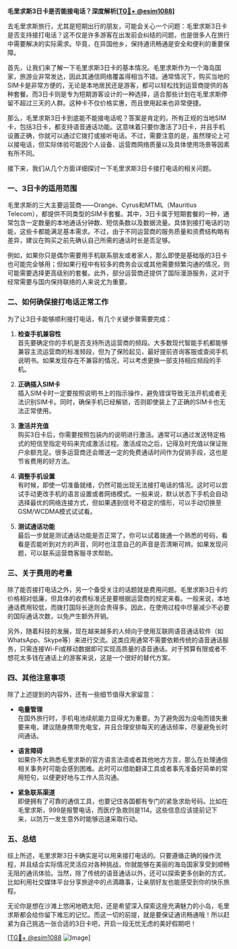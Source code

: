 **毛里求斯3日卡是否能接电话？深度解析[[TG💪+ @esim1088](https://t.me/s/esim1088)]**

去毛里求斯旅行，尤其是短期出行的朋友，可能会关心一个问题：毛里求斯3日卡是否支持接打电话？这不仅是许多游客在出发前会纠结的问题，也是很多人在旅行中需要解决的实际需求。毕竟，在异国他乡，保持通讯畅通是安全和便利的重要保障。

首先，让我们来了解一下毛里求斯3日卡的基本情况。毛里求斯作为一个海岛国家，旅游业非常发达，因此其通信网络覆盖得相当不错。通常情况下，购买当地的SIM卡是非常方便的，无论是本地居民还是游客，都可以轻松找到运营商提供的各种套餐。而3日卡则是专为短期游客设计的一种选择，适合那些计划在毛里求斯停留不超过三天的人群。这种卡不仅价格实惠，而且使用起来也非常便捷。

那么，毛里求斯3日卡到底能不能接电话呢？答案是肯定的。所有正规的当地SIM卡，包括3日卡，都支持语音通话功能。这意味着只要你激活了3日卡，并且手机设置正确，你就可以通过它拨打或接听电话。不过，需要注意的是，虽然理论上可以接电话，但实际体验可能因个人设备、运营商网络质量以及具体使用场景等因素有所不同。

接下来，我们从几个方面详细探讨一下毛里求斯3日卡接打电话的相关问题。

### **一、3日卡的适用范围**
毛里求斯的三大主要运营商——Orange、Cyrus和MTML（Mauritius Telecom），都提供不同类型的SIM卡套餐。其中，3日卡属于短期套餐的一种，通常包含一定数量的本地通话分钟数、短信条数以及数据流量。具体到接打电话的功能，这些卡都能满足基本需求。不过，由于不同运营商的服务质量和资费结构略有差异，建议在购买之前先确认自己所需的通话时长是否足够。

例如，如果你只是偶尔需要用手机联系朋友或者家人，那么即使是基础版的3日卡也可能完全够用；但如果行程中有较多的商务会议或其他需要频繁沟通的情况，则可能需要选择更高级别的套餐。此外，部分运营商还提供了国际漫游服务，这对于经常需要与国内保持联络的人来说尤为重要。

### **二、如何确保接打电话正常工作**
为了让3日卡能够顺利接打电话，有几个关键步骤需要完成：

1. **检查手机兼容性**  
   首先要确定你的手机是否支持所选运营商的频段。大多数现代智能手机都能够兼容主流运营商的标准频段，但为了保险起见，最好提前咨询客服或查阅手机说明书。如果发现存在不兼容的情况，可以考虑更换一部支持相应频段的手机。

2. **正确插入SIM卡**  
   插入SIM卡时一定要按照说明书上的指示操作，避免错误导致无法开机或者无法识别SIM卡。同时，确保手机已经解锁，否则即使装上了正确的SIM卡也无法正常使用。

3. **激活并充值**  
   购买3日卡后，你需要按照包装内的说明进行激活。通常可以通过发送特定格式的短信至指定号码来完成激活过程。激活成功之后，记得及时充值以保证账户余额充足。很多运营商还会赠送一定的免费通话时间作为促销手段，这也是节省费用的好方法。

4. **调整手机设置**  
   有时候，即使一切准备就绪，仍然可能出现无法接打电话的情况。这时可以尝试手动更改手机的语言设置或者网络模式。一般来说，默认状态下手机会自动选择最优的网络连接方式，但如果遇到信号不稳定的情形，可以手动切换至GSM/WCDMA模式试试看。

5. **测试通话功能**  
   最后一步就是测试通话功能是否正常了。你可以试着拨通一个熟悉的号码，看看是否能听到对方的声音，同时也注意自己的声音是否清晰可辨。如果发现问题，可以联系运营商客服寻求帮助。

### **三、关于费用的考量**
除了能否接打电话之外，另一个备受关注的话题就是费用问题。毛里求斯3日卡的价格相对低廉，但具体的收费标准还是要根据运营商的规定来看。一般来说，本地通话费用较低，而拨打国际长途则会贵得多。因此，在使用过程中尽量减少不必要的国际通话次数，以免产生额外开销。

另外，随着科技的发展，现在越来越多的人倾向于使用互联网语音通话软件（如WhatsApp、Skype等）来进行交流。这类应用通常不需要依赖传统的语音通话服务，只需连接Wi-Fi或移动数据即可实现高质量的语音通话。对于预算有限或者不想花太多钱在通话上的游客来说，这是一个很好的替代方案。

### **四、其他注意事项**
除了上述提到的内容外，还有一些细节值得大家留意：

- **电量管理**  
  在国外旅行时，手机电池续航能力显得尤为重要。为了避免因为没电而错失重要来电，建议随身携带充电宝，并且合理安排每天的通话频率，尽量避免长时间通话。

- **语言障碍**  
  如果你不太熟悉毛里求斯的官方语言法语或者其他地方方言，那么在处理通信相关事务时可能会感到困难。此时可以借助翻译工具或者事先准备好简单的常用短句，以便更好地与工作人员沟通。

- **紧急联系渠道**  
  即便拥有了可靠的通信工具，也要记住各国都有专门的紧急求助号码。比如在毛里求斯，999是报警电话，而医疗急救则是114。这些信息应该提前记下来，以防万一发生意外时能够迅速采取行动。

### **五、总结**
综上所述，毛里求斯3日卡确实是可以用来接打电话的。只要遵循正确的操作流程，并且结合实际情况灵活应对各种挑战，你就能够在美丽的海岛国家享受到顺畅无阻的通讯体验。当然，除了传统的语音通话以外，还可以探索更多创新的方式，比如利用社交媒体平台分享旅途中的点滴趣事，让亲朋好友也能感受到你的快乐旅程。

无论你是想在沙滩上悠闲地晒太阳，还是希望深入探索这座充满魅力的小岛，毛里求斯都会给你留下难忘的记忆。而这一切的前提，就是要保证通讯畅通哦！所以赶紧为自己挑选一张合适的3日卡吧，开启一段无忧无虑的美好假期吧！

[[TG💪+ @esim1088](https://t.me/s/esim1088) ![Image](https://i.postimg.cc/4NQfJmqS/Snipaste-2025-05-13-00-14-12.png)]